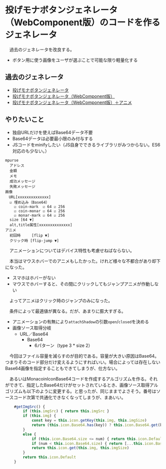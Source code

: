 # 投げモナボタンジェネレータ（WebComponent版）のコードを作るジェネレータ

　過去のジェネレータを改良する。

* ボタン用に使う画像をユーザが選ぶことで可能な限り軽量化する

## 過去のジェネレータ

* [投げモナボタンジェネレータ][]
* [投げモナボタンジェネレータ（WebComponent版）][]
* [投げモナボタンジェネレータ（WebComponent版）＋アニメ][]

[投げモナボタンジェネレータ]:https://ytyaru.github.io/Html.MonaCoin.Button.Generator.20220519194201/
[投げモナボタンジェネレータ（WebComponent版）]:https://ytyaru.github.io/Html.MonaCoin.Button.Component.Generator.20220526192239/
[投げモナボタンジェネレータ（WebComponent版）＋アニメ]:https://ytyaru.github.io/Html.MonaCoin.Button.Component.Generator.Animation.20220531091850/

## やりたいこと

* 独自URLだけを使えばBase64データ不要
* Base64データは必要最小限のみ付与する
* JSコードをminifyしたい（JS自身でできるライブラリがみつからない。ES6対応のも少ない。）

```
mpurse
  アドレス
  金額
  メモ
  成功メッセージ
  失敗メッセージ
画像
　URL[xxxxxxxxxxxxxx]
  ☑ 埋め込み（Base64）
    ☑ coin-mark  ☑ 64 ☑ 256
    ☑ coin-monar ☑ 64 ☑ 256
    ☑ monar-mark ☑ 64 ☑ 256
  size [64 ▼]
  alt,title属性[xxxxxxxxxxxxxx]
アニメ
  初回時     [flip ▼]
  クリック時 [flip-jump ▼]
```

　アニメーションについてはデバイス特性も考慮せねばならない。

　本当はマウスホバーでのアニメもしたかった。けれど様々な不都合があり却下になった。

* スマホはホバーがない
* マウスでホバーすると、その間にクリックしてもジャンプアニメが作動しない

　よってアニメはクリック時のジャンプのみになった。

　条件によって最適値が異なる。だが、あまりに膨大すぎる。

* アニメーションの有無により`attachShadow`の引数`open`/`closed`を決める
* 画像ソース取得分岐
    * URL／Base64
        * Base64
            * 6パターン（type 3 * size 2）

　今回はファイル容量を減らすのが目的である。容量が大きい原因はBase64。つまりそのコード部分だけ変えるようにすればいい。場合によっては存在しないBase64画像を指定することもできてしまうが、仕方ない。

　あるいはMonacoinIconBase64コードを作成するアルゴリズムを作る。それができて、指定したBase64だけがセットされているとき、画像ソース取得アルゴリズムも以下のように変更する。と思ったが、同じままでよさそう。番号はソースコード次第で共通化できなくなってしまうが、まあいい。

```javascript
    #getImgSrc() {
        if (this.imgSrc) { return this.imgSrc }
        if (this.img) {
            const key = this.icon.getKey(this.img, this.imgSize)
            return (this.icon.Base64.has(key)) ? this.icon.Base64.get(key) : this.icon.Default }
        }
        else {
            if (this.icon.Base64.size <= num) { return this.icon.Default }
            if (num < this.icon.Base64.size) { return [...this.icon.Base64.values()][num] }
            return this.icon.get(this.img, this.imgSize)
        }
        return this.icon.Default
    }
```

